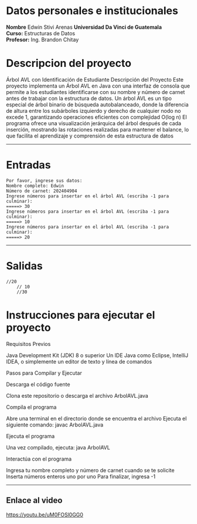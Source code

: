 # Datos personales e institucionales
**Nombre** Edwin Stivi Arenas
**Universidad Da Vinci de Guatemala**  
**Curso:** Estructuras de Datos  
**Profesor:** Ing. Brandon Chitay  

# Descripcion del proyecto
Árbol AVL con Identificación de Estudiante
Descripción del Proyecto
Este proyecto implementa un Árbol AVL en Java con una interfaz de consola que permite a los estudiantes identificarse con su nombre y número de carnet antes de trabajar con la estructura de datos. Un árbol AVL es un tipo especial de árbol binario de búsqueda autobalanceado, donde la diferencia de altura entre los subárboles izquierdo y derecho de cualquier nodo no excede 1, garantizando operaciones eficientes con complejidad O(log n)
El programa ofrece una visualización jerárquica del árbol después de cada inserción, mostrando las rotaciones realizadas para mantener el balance, lo que facilita el aprendizaje y comprensión de esta estructura de datos

---

# Entradas
```text
Por favor, ingrese sus datos:
Nombre completo: Edwin
Número de carnet: 202404904
Ingrese números para insertar en el árbol AVL (escriba -1 para culminar):
=====> 30
Ingrese números para insertar en el árbol AVL (escriba -1 para culminar):
=====> 10
Ingrese números para insertar en el árbol AVL (escriba -1 para culminar):
=====> 20
```
---

# Salidas
```text
//20
    // 10
    //30
```

# Instrucciones para ejecutar el proyecto
Requisitos Previos

Java Development Kit (JDK) 8 o superior
Un IDE Java como Eclipse, IntelliJ IDEA, o simplemente un editor de texto y línea de comandos

Pasos para Compilar y Ejecutar

Descarga el código fuente

Clona este repositorio o descarga el archivo ArbolAVL.java


Compila el programa

Abre una terminal en el directorio donde se encuentra el archivo
Ejecuta el siguiente comando:
javac ArbolAVL.java



Ejecuta el programa

Una vez compilado, ejecuta:
java ArbolAVL



Interactúa con el programa

Ingresa tu nombre completo y número de carnet cuando se te solicite
Inserta números enteros uno por uno
Para finalizar, ingresa -1 

---

## Enlace al video
https://youtu.be/uM0FOSl0GG0
